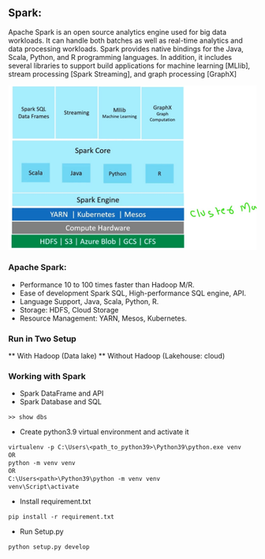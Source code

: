 ## Spark:

Apache Spark is an open source analytics engine used for big data workloads. It can handle both batches as well as real-time analytics and data processing workloads.
Spark provides native bindings for the Java, Scala, Python, and R programming languages. In addition, it includes several libraries to support build applications for machine learning [MLlib], stream processing [Spark Streaming], and graph processing [GraphX]

![alt text](https://github.com/tauovir/pyspark/blob/master/base-image.jpg)

### Apache Spark:
* Performance 10 to 100 times faster than Hadoop M/R.
* Ease of development Spark SQL, High-performance SQL engine, API.
* Language Support, Java, Scala, Python, R.
* Storage: HDFS, Cloud Storage
* Resource Management: YARN, Mesos, Kubernetes.
### Run in Two Setup
** With Hadoop (Data lake)
** Without Hadoop (Lakehouse: cloud)

### Working with Spark
* Spark DataFrame and API
* Spark Database and SQL

```
>> show dbs
```


* Create python3.9 virtual environment and activate it
 ```
virtualenv -p C:\Users\<path_to_python39>\Python39\python.exe venv
OR
python -m venv venv
OR
C:\Users<path>\Python39\python -m venv venv
 venv\Script\activate
  ```
* Install requirement.txt
 ```
pip install -r requirement.txt
 ```
* Run Setup.py
 ```
python setup.py develop
```
